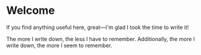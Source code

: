 # Welcome

If you find anything useful here, great&mdash;I'm glad I took the time to write
it!

The more I write down, the less I have to remember. Additionally, the more
I write down, the more I seem to remember.
